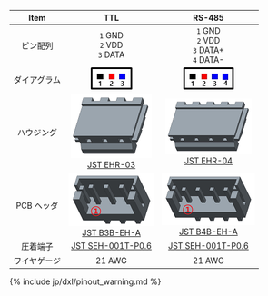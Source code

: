 
|Item|TTL|RS-485|
|:---:|:---:|:---:|
|ピン配列|`1` GND<br>`2` VDD<br>`3` DATA|`1` GND<br>`2` VDD<br>`3` DATA+<br>`4` DATA-|
|ダイアグラム|![](/assets/images/dxl/jst_b3beha_diagram.png)|![](/assets/images/dxl/jst_b4beha_diagram.png)|
|ハウジング|![](/assets/images/dxl/JST_EHR-3.png)<br />[JST EHR-03]|![](/assets/images/dxl/JST_EHR-4.png)<br />[JST EHR-04]|
|PCB ヘッダ|![](/assets/images/dxl/JST_B3B_EH-A.png)<br />[JST B3B-EH-A]|![](/assets/images/dxl/JST_B4B-EH-A.png)<br />[JST B4B-EH-A]|
|圧着端子|[JST SEH-001T-P0.6]|[JST SEH-001T-P0.6]|
|ワイヤゲージ|21 AWG|21 AWG|

{% include jp/dxl/pinout_warning.md %}

[JST EHR-03]: http://www.jst-mfg.com/product/pdf/eng/eEH.pdf
[JST EHR-04]: http://www.jst-mfg.com/product/pdf/eng/eEH.pdf
[JST B3B-EH-A]: http://www.jst-mfg.com/product/pdf/eng/eEH.pdf
[JST B4B-EH-A]: http://www.jst-mfg.com/product/pdf/eng/eEH.pdf
[JST SEH-001T-P0.6]: http://www.jst-mfg.com/product/pdf/eng/eEH.pdf

